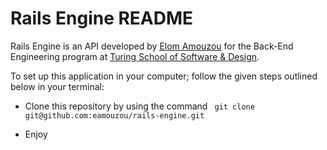 # Rails Engine README

Rails Engine is an API developed by [Elom Amouzou](https://github.com/eamouzou) for the Back-End Engineering program at [Turing School of Software & Design](https://turing.io).    


To set up this application in your computer; follow the given steps outlined below in your terminal:    

- Clone this repository by using the command ``` git clone git@github.com:eamouzou/rails-engine.git```    

- Enjoy
